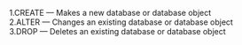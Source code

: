 1.CREATE — Makes a new database or database object <br>
2.ALTER — Changes an existing database or database object <br>
3.DROP — Deletes an existing database or database object <br>
